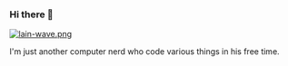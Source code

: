 ### Hi there 👋

[![lain-wave.png](https://i.postimg.cc/5tZPddkH/lain-wave.png)](https://postimg.cc/jW46P9TK)

I'm just another computer nerd who code various things in his free time.
<!--
**shoto-fx/shoto-fx** is a ✨ _special_ ✨ repository because its `README.md` (this file) appears on your GitHub profile.

Here are some ideas to get you started:

- 🔭 I’m currently working on ...
- 🌱 I’m currently learning ...
- 👯 I’m looking to collaborate on ...
- 🤔 I’m looking for help with ...
- 💬 Ask me about ...
- 📫 How to reach me: ...
- 😄 Pronouns: ...
- ⚡ Fun fact: ...
-->

